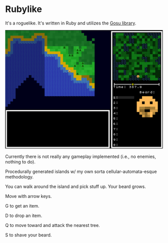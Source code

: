 # Rubylike

It's a roguelike. It's written in Ruby and utilizes the [Gosu library](https://github.com/gosu/gosu). 

![Screenshot](/assets/screenshot.png)


Currently there is not really any gameplay implemented (i.e., no enemies, nothing to do).

Procedurally generated islands w/ my own sorta cellular-automata-esque methodology.

You can walk around the island and pick stuff up. Your beard grows.

Move with arrow keys.

G to get an item.

D to drop an item.

Q to move toward and attack the nearest tree.

S to shave your beard.